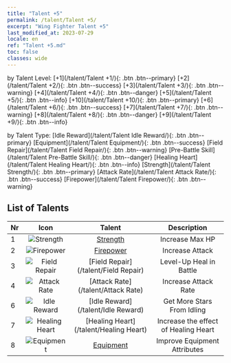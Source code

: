 ```yaml
---
title: "Talent +5"
permalink: /talent/Talent +5/
excerpt: "Wing Fighter Talent +5"
last_modified_at: 2023-07-29
locale: en
ref: "Talent +5.md"
toc: false
classes: wide
---
```


  by Talent Level:  [+1](/talent/Talent +1/){: .btn .btn--primary}   [+2](/talent/Talent +2/){: .btn .btn--success}   [+3](/talent/Talent +3/){: .btn .btn--warning}   [+4](/talent/Talent +4/){: .btn .btn--danger}   [+5](/talent/Talent +5/){: .btn .btn--info}   [+10](/talent/Talent +10/){: .btn .btn--primary}   [+6](/talent/Talent +6/){: .btn .btn--success}   [+7](/talent/Talent +7/){: .btn .btn--warning}   [+8](/talent/Talent +8/){: .btn .btn--danger}   [+9](/talent/Talent +9/){: .btn .btn--info} 

  by Talent Type:  [Idle Reward](/talent/Talent Idle Reward/){: .btn .btn--primary}   [Equipment](/talent/Talent Equipment/){: .btn .btn--success}   [Field Repair](/talent/Talent Field Repair/){: .btn .btn--warning}   [Pre-Battle Skill](/talent/Talent Pre-Battle Skill/){: .btn .btn--danger}   [Healing Heart](/talent/Talent Healing Heart/){: .btn .btn--info}   [Strength](/talent/Talent Strength/){: .btn .btn--primary}   [Attack Rate](/talent/Talent Attack Rate/){: .btn .btn--success}   [Firepower](/talent/Talent Firepower/){: .btn .btn--warning} 

## List of Talents

  |  Nr | Icon |      Talent        |   Description   |
  |:----|:----:|:---------------:|:---------------:|
  | 1 | ![Strength](/images/talent/Talent_1_p.png) | [Strength](/talent/Strength) | Increase Max HP | 
  | 2 | ![Firepower](/images/talent/Talent_2_p.png) | [Firepower](/talent/Firepower) | Increase Attack | 
  | 3 | ![Field Repair](/images/talent/Talent_3_p.png) | [Field Repair](/talent/Field Repair) | Level-Up Heal in Battle | 
  | 4 | ![Attack Rate](/images/talent/Talent_4_p.png) | [Attack Rate](/talent/Attack Rate) | Increase Attack Rate | 
  | 6 | ![Idle Reward](/images/talent/Talent_6_p.png) | [Idle Reward](/talent/Idle Reward) | Get More Stars From Idling | 
  | 7 | ![Healing Heart](/images/talent/Talent_7_p.png) | [Healing Heart](/talent/Healing Heart) | Increase the effect of Healing Heart | 
  | 8 | ![Equipment](/images/talent/Talent_8_p.png) | [Equipment](/talent/Equipment) | Improve Equipment Attributes | 
